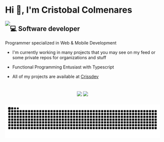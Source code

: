 # Hi 👋, I'm Cristobal Colmenares

<img align="left" src="https://i.redd.it/bpxxqqvps4h91.gif"  />

## 💻 Software developer

  Programmer specialized in Web & Mobile Development

- I'm currently working in many projects that you may see on my feed or some private repos for organizations and stuff

- Functional Programming Entusiast with Typescript

- All of my projects are available at [Crissdev](https://crissdev.vercel.app/)

###

<br clear="both">

<div align="center" >
 <img src="https://github-readme-stats.vercel.app/api/top-langs/?username=crissacm&theme=github_dark&hide_border=true&include_all_commits=false&count_private=true&layout=compact)" />
 <img src="(https://nirzak-streak-stats.vercel.app/?user=crissacm&theme=github_dark&hide_border=true)"/>
</div>

###

![snake gif](https://github.com/crissacm/crissacm/blob/output/github-snake-dark.svg)

###
